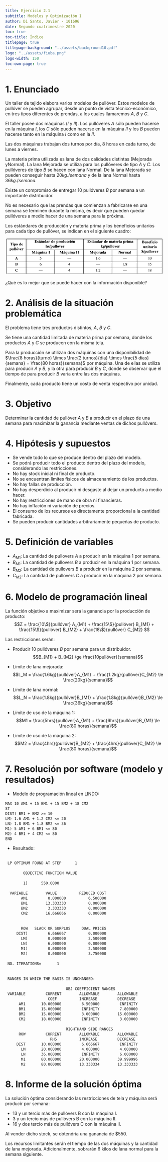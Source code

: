 ```yaml
---
title: Ejercicio 2.1
subtitle: Modelos y Optimización I
author: Di Santo, Javier - 101696
date: Segundo cuatrimestre 2020
toc: true
toc-title: Índice
titlepage: true
titlepage-background: "../assets/background10.pdf"
logo: "../assets/fiuba.png"
logo-width: 150
toc-own-page: true
---
```



# 1. Enunciado 
Un taller de tejido elabora varios modelos de pullóver. Estos modelos de pullóver se pueden agrupar, desde un punto de vista técnico-económico, en tres tipos diferentes de prendas, a los cuales llamaremos $A$, $B$ y $C$.

El taller posee dos máquinas ($I$ y $II$). Los pullóveres $A$ sólo pueden hacerse en la máquina $I$, los $C$ sólo pueden hacerse en la máquina $II$ y los $B$ pueden hacerse tanto en la máquina $I$ como en la $II$.

Las dos máquinas trabajan dos turnos por día, $8$ horas en cada turno, de lunes a viernes.

La materia prima utilizada es lana de dos calidades distintas (Mejorada yNormal). La lana Mejorada se utiliza para los pullóveres de tipo $A$ y $C$. Los pullóveres de tipo $B$ se hacen con lana Normal. De la lana Mejorada se pueden conseguir hasta $20 kg./semana$ y de la lana Normal hasta $36 kg./semana$.

Existe un compromiso de entregar 10 pullóveres $B$ por semana a un importante distribuidor.

No es necesario que las prendas que comienzan a fabricarse en una semana se terminen durante la misma, es decir que pueden quedar pullóveres a medio hacer de una semana para la próxima.

Los estándares de producción y materia prima y los beneficios unitarios para
cada tipo de pullóver, se indican en el siguiente cuadro:

![](2.1_tabla.png)

¿Qué es lo mejor que se puede hacer con la información disponible?



# 2. Análisis de la situación problemática

El problema tiene tres productos distintos, $A$, $B$ y $C$. 

Se tiene una cantidad limitada de materia prima por semana, donde los productos $A$ y $C$ se producen con la misma tela.

Para la producción se utilizan dos máquinas con una disponibilidad de $\frac{8 horas}{turno} \times \frac{2 turnos}{dia} \times \frac{5 dias}{semana} = \frac{80 horas}{semana}$ por máquina. 
Una de ellas se utiliza para producir $A$ y $B$, y la otra para producir $B$ y $C$, donde se observar que el tiempo de para producir $B$ varía entre las dos máquinas.

Finalmente, cada producto tiene un costo de venta respectivo por unidad.

# 3. Objetivo

Determinar la cantidad de pullóver $A$ y $B$ a producir en el plazo de una semana para maximizar la ganancia mediante ventas de dichos pullóvers.


# 4. Hipótesis y supuestos

- Se vende todo lo que se produce dentro del plazo del modelo.
- Se podrá producir todo el producto dentro del plazo del modelo, considerando las restricciones.
- No hay stock inicial ni final de producto.
- No se encuentran límites físicos de almacenamiento de los productos.
- No hay fallas de producción.
- No hay desperdicio al producir ni desgaste al dejar un producto a medio hacer.
- No hay restricciones de mano de obra ni financieras.
- No hay inflación ni variación de precios.
- El consumo de los recursos es directamente proporcional a la cantidad fabricada.
- Se pueden producir cantidades arbitrariamente pequeñas de producto.

# 5. Definición de variables

- $A_{M1}$: La cantidad de pullovers $A$ a producir en la máquina 1 por semana.
- $B_{M1}$: La cantidad de pullovers $B$ a producir en la máquina 1 por semana.
- $B_{M2}$: La cantidad de pullovers $B$ a producir en la máquina 2 por semana.
- $C_{M2}$: La cantidad de pullovers $C$ a producir en la máquina 2 por semana.


# 6. Modelo de programación lineal

La función objetivo a maximizar será la ganancia por la producción de producto:
$$Z = \frac{10\$}{pullóver} A_{M1} + \frac{15\$}{pullóver} B_{M1} + \frac{15\$}{pullóver} B_{M2} + \frac{18\$}{pullóver} C_{M2} $$

Las restricciones serán:

- Producir 10 pullóveres $B$ por semana para un distribuidor.
$$B_{M1} + B_{M2} \ge \frac{10pullóver}{semana}$$

- Límite de lana mejorada:
$$L_M = \frac{1.6kg}{pullóver}A_{M1} + \frac{1.2kg}{pullóver}C_{M2} \le \frac{20kg}{semana}$$

- Límite de lana normal:
$$L_N = \frac{1.8kg}{pullóver}B_{M1} + \frac{1.8kg}{pullóver}B_{M2} \le \frac{36kg}{semana}$$

- Límite de uso de la máquina 1:
$$M1 = \frac{5hrs}{pullóver}A_{M1} + \frac{6hrs}{pullóver}B_{M1} \le \frac{80 horas}{semana}$$

- Límite de uso de la máquina 2:
$$M2 = \frac{4hrs}{pullóver}B_{M2} + \frac{4hrs}{pullóver}C_{M2} \le \frac{80 horas}{semana}$$


# 7. Resolución por software (modelo y resultados)

- Modelo de programación lineal en LINDO:
```
MAX 10 AM1 + 15 BM1 + 15 BM2 + 18 CM2
ST
DIST) BM1 + BM2 >= 10
LM) 1.6 AM1 + 1.2 CM2 <= 20
LN) 1.8 BM1 + 1.8 BM2 <= 36
M1) 5 AM1 + 6 BM1 <= 80
M2) 4 BM1 + 4 CM2 <= 80
END
```

- Resultado:
```

 LP OPTIMUM FOUND AT STEP      1

        OBJECTIVE FUNCTION VALUE

        1)      550.0000

  VARIABLE        VALUE          REDUCED COST
       AM1         0.000000          6.500000
       BM1        13.333333          0.000000
       BM2         3.333333          0.000000
       CM2        16.666666          0.000000


       ROW   SLACK OR SURPLUS     DUAL PRICES
     DIST)         6.666667          0.000000
       LM)         0.000000          2.500000
       LN)         6.000000          0.000000
       M1)         0.000000          2.500000
       M2)         0.000000          3.750000

 NO. ITERATIONS=       1


 RANGES IN WHICH THE BASIS IS UNCHANGED:

                           OBJ COEFFICIENT RANGES
 VARIABLE         CURRENT        ALLOWABLE        ALLOWABLE
                   COEF          INCREASE         DECREASE
      AM1       10.000000         6.500000         INFINITY
      BM1       15.000000         INFINITY         7.800000
      BM2       15.000000         3.000000        15.000000
      CM2       18.000000         INFINITY         3.000000

                           RIGHTHAND SIDE RANGES
      ROW         CURRENT        ALLOWABLE        ALLOWABLE
                    RHS          INCREASE         DECREASE
     DIST       10.000000         6.666667         INFINITY
       LM       20.000000         4.000000         4.000000
       LN       36.000000         INFINITY         6.000000
       M1       80.000000        20.000000        39.999996
       M2       80.000000        13.333334        13.333333
```


# 8. Informe de la solución óptima

La solución óptima considerando las restricciones de tela y máquina será producir por semana:

- 13 y un tercio más de pullóvers B con la máquina I.
- 3 y un tercio más de pullóvers B con la máquina II.
- 16 y dos tercio más de pullóvers C con la máquina II.

Al vender dicho stock, se obtendría una ganancia de $550.

Los recursos limitantes serán el tiempo de las dos máquinas y la cantidad de lana mejorada. Adicionalmente, sobrarán 6 kilos de lana normal para la semana siguiente.